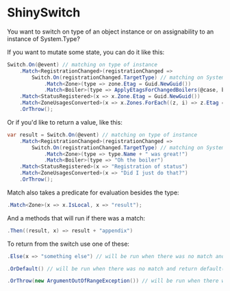 # ShinySwitch

You want to switch on type of an object instance or on assignability to an instance of System.Type?

If you want to mutate some state, you can do it like this:

```C#
Switch.On(@event) // matching on type of instance
    .Match<RegistrationChanged>(registrationChanged =>
        Switch.On(registrationChanged.TargetType) // matching on System.Type
            .Match<Zone>(type => zone.Etag = Guid.NewGuid())
            .Match<Boiler>(type => ApplyEtagsForChangedBoilers(@case, boiler))
    .Match<StatusRegistered>(x => x.Zone.Etag = Guid.NewGuid())
    .Match<ZoneUsagesConverted>(x => x.Zones.ForEach((z, i) => z.Etag = Guid.NewGuid()));
	.OrThrow();
```

Or if you'd like to return a value, like this:

```C#
var result = Switch.On(@event) // matching on type of instance
    .Match<RegistrationChanged>(registrationChanged =>
        Switch.On(registrationChanged.TargetType) // matching on System.Type
            .Match<Zone>(type => type.Name + " was great!")
            .Match<Boiler>(type => "Oh the boiler")
    .Match<StatusRegistered>(x => "Registration of status")
    .Match<ZoneUsagesConverted>(x => "Did I just do that?")
	.OrThrow();
```

Match also takes a predicate for evaluation besides the type:

```C#
.Match<Zone>(x => x.IsLocal, x => "result");
```

And a methods that will run if there was a match:

```C#
.Then((result, x) => result + "appendix")
```

To return from the switch use one of these:

```C#
.Else(x => "something else") // will be run when there was no match and return

.OrDefault() // will be run when there was no match and return default(TReturn)

.OrThrow(new ArgumentOutOfRangeException()) // will be run when there was no match and throw
```
	